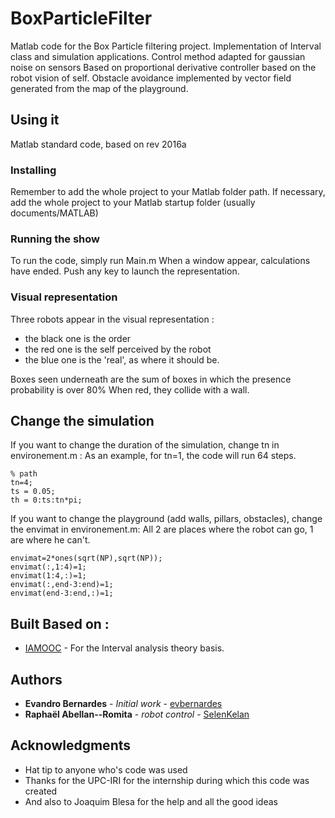 # BoxParticleFilter

Matlab code for the Box Particle filtering project. Implementation of Interval class and simulation applications.
Control method adapted for gaussian noise on sensors Based on proportional derivative controller based on the robot vision of self.
Obstacle avoidance implemented by vector field generated from the map of the playground.

## Using it

Matlab standard code, based on rev 2016a

### Installing

Remember to add the whole project to your Matlab folder path.
If necessary, add the whole project to your Matlab startup folder (usually documents/MATLAB)

### Running the show

To run the code, simply run Main.m
When a window appear, calculations have ended. Push any key to launch the representation.

### Visual representation

Three robots appear in the visual representation :
* the black one is the order
* the red one is the self perceived by the robot
* the blue one is the 'real', as where it should be.

Boxes seen underneath are the sum of boxes in which the presence probability is over 80%
When red, they collide with a wall.

## Change the simulation

If you want to change the duration of the simulation, change tn in environement.m :
As an example, for tn=1, the code will run 64 steps.

```
% path
tn=4;
ts = 0.05;
th = 0:ts:tn*pi;
```

If you want to change the playground (add walls, pillars, obstacles), change the envimat in environement.m:
All 2 are places where the robot can go, 1 are where he can't.

```
envimat=2*ones(sqrt(NP),sqrt(NP));
envimat(:,1:4)=1;
envimat(1:4,:)=1;
envimat(:,end-3:end)=1;
envimat(end-3:end,:)=1;
```



## Built Based on :

* [IAMOOC](http://iamooc.ensta-bretagne.fr/) - For the Interval analysis theory basis.

## Authors

* **Evandro Bernardes** - *Initial work* - [evbernardes](https://github.com/evbernardes)
* **Raphaël Abellan--Romita** - *robot control* - [SelenKelan](https://github.com/SelenKelan)

## Acknowledgments

* Hat tip to anyone who's code was used
* Thanks for the UPC-IRI for the internship during which this code was created
* And also to Joaquim Blesa for the help and all the good ideas
